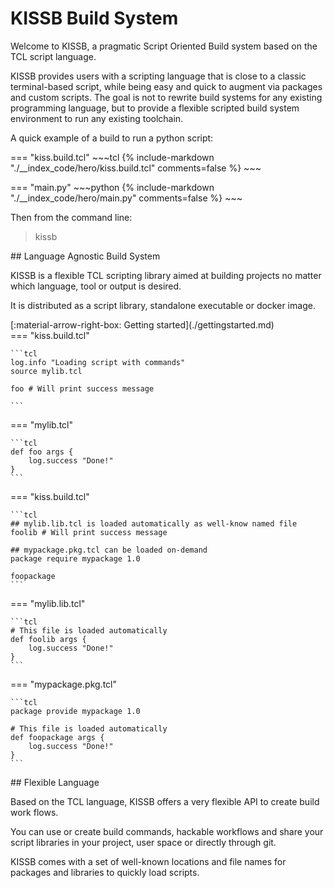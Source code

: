 # KISSB Build System

Welcome to KISSB, a pragmatic Script Oriented Build system based on the TCL script language. 

KISSB provides users with a scripting language that is close to a classic terminal-based script, while being easy and quick to augment via packages and custom scripts. The goal is not to rewrite build systems for any existing programming language, but to provide a flexible scripted build system environment to run any existing toolchain. 

A quick example of a build to run a python script: 

=== "kiss.build.tcl"
    ~~~tcl 
    {%
        include-markdown "./__index_code/hero/kiss.build.tcl"
        comments=false
    %}
    ~~~

=== "main.py"
    ~~~python 
    {%
        include-markdown "./__index_code/hero/main.py"
        comments=false
    %}
    ~~~

Then from the command line:

> kissb



<div class="grid" markdown>

<div class="card" markdown>
## Language Agnostic Build System

KISSB is a flexible TCL scripting library aimed at building projects no matter which language, tool or output is desired. 

It is distributed as a script library, standalone executable or docker image.


<div markdown>[:material-arrow-right-box: Getting started](./gettingstarted.md)</div>


</div>




<div  markdown>
=== "kiss.build.tcl"

    ```tcl
    log.info "Loading script with commands"
    source mylib.tcl

    foo # Will print success message

    ```

=== "mylib.tcl"

    ```tcl
    def foo args {
        log.success "Done!"
    }
    ```

</div>

<div markdown>
=== "kiss.build.tcl"

    ```tcl
    ## mylib.lib.tcl is loaded automatically as well-know named file
    foolib # Will print success message

    ## mypackage.pkg.tcl can be loaded on-demand
    package require mypackage 1.0

    foopackage
    ```

=== "mylib.lib.tcl"

    ```tcl
    # This file is loaded automatically
    def foolib args {
        log.success "Done!"
    }
    ```

=== "mypackage.pkg.tcl"

    ```tcl
    package provide mypackage 1.0

    # This file is loaded automatically
    def foopackage args {
        log.success "Done!"
    }
    ```
</div>

<div class="card" markdown>
## Flexible Language

Based on the TCL language, KISSB offers a very flexible API to create build work flows. 

You can use or create build commands, hackable workflows and share your script libraries in  your project, user space or directly through git.

KISSB comes with a set of well-known locations and file names for packages and libraries to quickly load scripts.

</div>


</div>